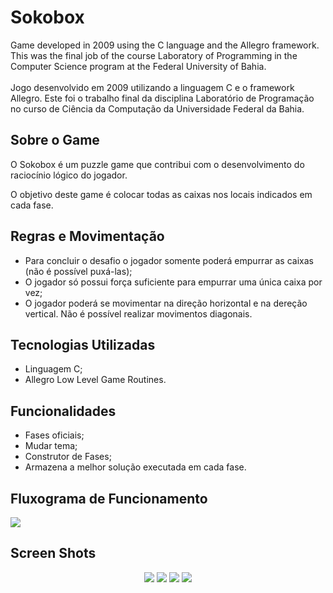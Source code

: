 # Sokobox
Game developed in 2009 using the C language and the Allegro framework. This was the final job of the course Laboratory of Programming in the Computer Science program at the Federal University of Bahia.
<br/><br/>
Jogo desenvolvido em 2009 utilizando a linguagem C e o framework Allegro. Este foi o trabalho final da disciplina Laboratório de Programação no curso de Ciência da Computação da Universidade Federal da Bahia.

## Sobre o Game
O Sokobox é um puzzle game que contribui com o desenvolvimento do raciocínio lógico do jogador.

O objetivo deste game é colocar todas as caixas nos locais indicados em cada fase. 

## Regras e Movimentação
* Para concluir o desafio o jogador somente poderá empurrar as caixas (não é possível puxá-las); 
* O jogador só possui força suficiente para empurrar uma única caixa por vez;
* O jogador poderá se movimentar na direção horizontal e na dereção vertical. Não é possível realizar movimentos diagonais.


## Tecnologias Utilizadas
* Linguagem C;
* Allegro Low Level Game Routines.

## Funcionalidades
* Fases oficiais;
* Mudar tema;
* Construtor de Fases;
* Armazena a melhor solução executada em cada fase.

## Fluxograma de Funcionamento
  <img src="https://user-images.githubusercontent.com/5948622/114802313-e1cc6200-9d73-11eb-92ee-6fde9401b397.png"/>
  
## Screen Shots
<center>
  <img src="https://user-images.githubusercontent.com/5948622/114801241-b6487800-9d71-11eb-86f7-5b1d11ea10d8.png"/>
  <img src="https://user-images.githubusercontent.com/5948622/114801613-6cac5d00-9d72-11eb-972a-4c65b09c3cee.jpg"/>

  <img src="https://user-images.githubusercontent.com/5948622/114801700-9cf3fb80-9d72-11eb-8aa2-4edd1c9d90fe.jpg"/>
  <img src="https://user-images.githubusercontent.com/5948622/114801650-7fbf2d00-9d72-11eb-922a-0d5cfd65b50f.jpg"/>
</center>
